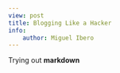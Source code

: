 ```yaml
---
view: post
title: Blogging Like a Hacker
info:
    author: Miguel Ibero
---
```

Trying out **markdown**
